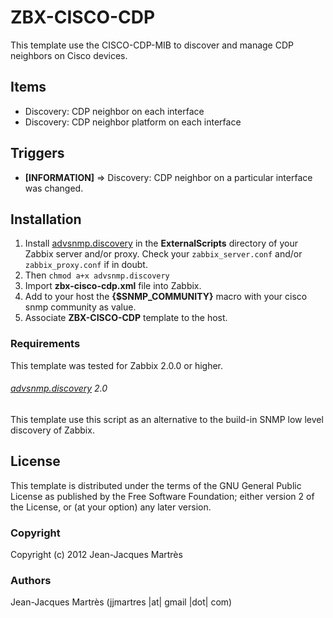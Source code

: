 ZBX-CISCO-CDP
==============

This template use the CISCO-CDP-MIB to discover and manage CDP neighbors on Cisco devices.

Items
-----

  * Discovery: CDP neighbor on each interface
  * Discovery: CDP neighbor platform on each interface

Triggers
--------

  * **[INFORMATION]** => Discovery: CDP neighbor on a particular interface was changed.

Installation
------------

1. Install [advsnmp.discovery](https://github.com/simonkowallik/Zabbix-Addons/tree/master/advsnmp.discovery) in the **ExternalScripts** directory of your Zabbix server and/or proxy. Check your `zabbix_server.conf` and/or `zabbix_proxy.conf` if in doubt.
2. Then `chmod a+x advsnmp.discovery`
4. Import **zbx-cisco-cdp.xml** file into Zabbix.
5. Add to your host the **{$SNMP_COMMUNITY}** macro with your cisco snmp community as value.
6. Associate **ZBX-CISCO-CDP** template to the host.
 
### Requirements

This template was tested for Zabbix 2.0.0 or higher.

###### [advsnmp.discovery](https://github.com/simonkowallik/Zabbix-Addons/tree/master/advsnmp.discovery) 2.0

This template use this script as an alternative to the build-in SNMP low level discovery of Zabbix.

License
-------

This template is distributed  under the terms of the GNU General Public License as published by the Free Software Foundation; either version 2 of the License, or (at your option) any later version.

### Copyright

  Copyright (c) 2012 Jean-Jacques Martrès

### Authors
  
  Jean-Jacques Martrès
  (jjmartres |at| gmail |dot| com)
